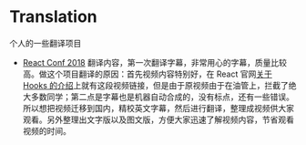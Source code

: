 # Translation

个人的一些翻译项目

- [React Conf 2018](https://github.com/Ivocin/Traslation/tree/master/React%20Conf%202018) 翻译内容，第一次翻译字幕，非常用心的字幕，质量比较高。做这个项目翻译的原因：首先视频内容特别好，在 React 官网[关于 Hooks 的介绍](https://reactjs.org/docs/hooks-intro.html#video-introduction)上就有这段视频链接，但是由于原视频由于在油管上，拦截了绝大多数同学；第二点是字幕也是机器自动合成的，没有标点，还有一些错误。所以想把视频迁移到国内，精校英文字幕，然后进行翻译，整理成视频供大家观看。另外整理出文字版以及图文版，方便大家迅速了解视频内容，节省观看视频的时间。
